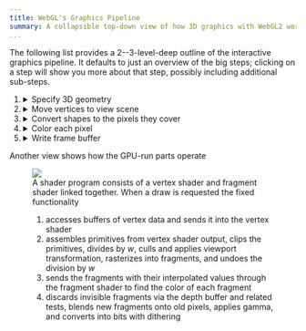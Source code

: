 ```yaml
---
title: WebGL's Graphics Pipeline
summary: A collapsible top-down view of how 3D graphics with WebGL2 works.
...
```



The following list provides a 2--3-level-deep outline of the interactive graphics pipeline.
It defaults to just an overview of the big steps;
clicking on a step will show you more about that step,
possibly including additional sub-steps.

1.  <details><summary>Specify 3D geometry</summary>
    
    This is done in the CPU, with the final results sent to the GPU for later drawing.
    
    Older systems use what's called "immediate mode" where each bit of geometry is rendered as soon as it is provided.
    Newer systems use "buffers" to store geometry data in video memory for much faster rendering.
    The buffer workflow works as follows:
    
    a. <details><summary>Define triangulated data</summary>
        
        Often this will come from artist-defined data we load from a file.
        Sometimes we'll construct it in the code
        either based on geometry (e.g. to make a sphere)
        or some kind of visual simulation (e.g. to make a mountain range).
        
        This data is usually specified in "model space" or "object space"
        with $(0,0,0)$ either in the middle of or at a corner of the data.
        
        </details>

    a. <details><summary>Convert to bytes and send to the GPU</summary>
        
        We want the GPU to be able to organize data in a way that facilitates fast drawing, so we have two copies:
        one we control in the CPU,
        and one we draw from in the GPU.
        
        i. Convert our model into one or more arrays of bytes.
            
        i. Allocate a buffer, a region of memory on the GPU.
        
        i. Send the bytes from the CPU to the GPU.
        
        </details>

    a. <details><summary>Tell the GPU how to interpret those bytes</summary>
        
        Bytes only have meaning if we know how to group and parse them.
        We need to tell the GPU
        
        i. What the bytes are for (vertex positions? triangle connectivity? other?)

        i. How they are encoded (bytes per element, in what format)

        i. If there's any bytes to ignore (e.g. because we have mixed several data in one byte stream)
        
        </details>

    a. <details><summary>Each frame, ask the GPU to render the geometry</summary>
        
        There are multiple ways to do this, but the most common sequence is
        
        i. Clear the screen
        i. Pick a shader program to run
        i. Send the GPU the current value of global values called **uniforms**
        i. For each model
            
            1. Send the GPU the current value of model-specific **uniforms**
            1. Tell the GPU which model to load (from the buffers it has in its memory)
            1. Ask the GPU to draw the model
        
        </details>
    
    </details>

1. <details><summary>Move vertices to view scene</summary>
    
    The GPU manages how data flows between steps here, but allows us to provide code for what happens at each step.
    
    a. <details><summary>Optionally, tesselation and geometry shaders make high-res geometry out of low-res input</summary>
        
        This is not supported by WebGL nor most embedded systems, so if we want to do it we either need to use a hardware-specific API (we won't in this course) or do it on the CPU as part of how we specify geometry.
        
        </details>

    a. <details><summary>Implement a vertex shader</summary>
    
        This step is fully programmable so we can do whatever we wish here, but we almost always do the following:
        
        i. <details><summary>Apply a model transformation to position and size the object in the scene</summary>
            
            This converts from *object coordinates* to *world coordinates*.

            </details>

        i. <details><summary>Apply a view transformation to position the scene in front of the camera</summary>
            
            We view the scene by assuming a fixed camera location:
            always at $(0,0,0)$ and pointing along the $z$ axis.
            To "move" the camera somewhere else we instead
            move *the entire scene* so that our desired camera location is at that fixed location and everything else located around it.
            
            This converts from *world coordinates* to *view coordinates*.
            
            </details>

        i. <details><summary>Compute aspect ratios and divisors for perspective projection</summary>
            
            
            1. <details><summary>Aspect ratio</summary>
            
                The GPU always called the left edge of the screen $x=-1$ and the right edge $x=1$;
                the bottom edge $y=-1$ and the top edge $y=1$.
                If the screen is non-square this will stretch or squish things.
                To counter that, we'll preemptively squish or stretch them so the subsequent stretch or squish undoes our preemptively
                we squish or stretch.
                
                </details>
                
            1. <details><summary>Divisors</summary>

                Things close to you look larger than things far from you.
                The GPU achieves that by allowing you to specify a $w$, representing depth into the scene, and dividing everything by $w$.

                </details>
            
            1. <details><summary>Depth</summary>

                The GPU clips off things that are too close or too far from the camera.
                The nearest visible point has $\frac{z}{w}=-1$ and the farthest $\frac{z}{w}=1$.
                We almost always have to change $z$ to make this work out.

                </details>

            </details>

        </details>

    </details>

1. <details><summary>Convert shapes to the pixels they cover</summary>
    
    All parts of this step are built in to the GPU hardware with just a few small areas we can influence via parameters.
    
    a. <details><summary>Primitive assembly</summary>
        
        When drawing triangles, each triangle is made up of three vertices.
        WebGL provides several ways to specify which three vertices makes up each triangle
        and also allows pairs of vertices to form lines
        and single vertices to be rendered as points.
        
        </details>

    a. <details><summary>Frustum clipping</summary>
        
        Both for efficiency and to prevent division-by-zero errors in the next step,
        each primitive is clipped to just the part that lies inside frustum, which is a truncated pyramid shape.
        
        Frustum clipping can be implemented as clipping against six independent planes.
        
        Clipping a triangle against a plane can leave it unchanged or dicard it entirely (when all vertices lie on the same side of the plane),
        replace it with a smaller triangle (when one vertex is inside and two outside the plane),
        or replace it with two smaller triangles (when one vertex is outside and two inside the plane).
        
        </details>

    a. <details><summary>Division by $w$</summary>
        
        Linear perspective projection is achieved by having a depth-based divisor for each vertex, provided by the vertex shader.
        Dividing $x$ and $y$ by this $w$ divisor term creates perspective projection.
        Dividing $z$ by $w$ creates a useful discretization of depth.
        Dividing everything else by $w$ helps interpolate values acros triangles correctly.
        
        </details>
    
    a. <details><summary>Culling</summary>
        
        If the three vertices of a triangle are in counter-clockwise order it is considerd to be front-facing;
        otherwise it is considered to be back-facing.
        Culling is diabled by default, but if enabled can be configured to discard either front or back faces.
        
        It is possible to pose the back/front property in homogeneous coordinates and do culling immediately after primitive assembly, resulting in faster overall computation. This is usually seen as an optimization, not as the definition of culling.
        
        </details>

    a. <details><summary>Viewport transformation</summary>
        
        At this point $x$, $y$, and $z$ are all between −1 and 1.
        We change that here,
        adjusting $x$ to be between 0 and raster width,
        $y$  to be between 0 and raster height,
        and $z$ to be between 0 and 1.
        
        </details>
    
    a. <details><summary>Rasterization and interpolation</summary>
        
        The scanline algorithm
        applies either the Bresenham or DDA algorithm
        in two dimensions
        to efficiently find the exact set of pixels that each triangles covers.
        We call the bit of a triangle that covers one pixel a "fragment".
        Scanline also interpolates each other per-vertex datum we provide to each fragment.
        
        </details>
    
    a. <details><summary>Division by $\frac{1}{w}$</summary>
        
        The $x$, $y$, and $z$ coordinates are found in the form we want them by the scanline algorithm,
        but the other interplated data has an unresolved division.
        We take care of that division here.
        
        </details>
    
    </details>

1. <details><summary>Color each pixel</summary>
    
    Broadly speaking, setting pixel colors is done by setting fragment colors (which is done by code we control) and then combining all the fragments (which is mostly built-in with a few parameters we control).
    
    a. <details><summary>Fragment discarding</summary>
        
        If it is known that some fragments will never be seen
        they will be discarded here.
        
        i. If rendering directly to a display, the operating system that owns the display can discard fragments.
        
            This is relatively uncommon.
        
        i. If a scissor region was set up, fragments are discarded based on that.

            This is relatively uncommon.
        
        i. <details><summary>Stencil test</summary>
        
            A stencil buffer is a raster the size of the frame buffer, typically set by special rendering calls.
            The stencil test compares each fragment with the corresponding pixel of the stencil buffer
            to decide if the fragment should be discarded.

            There are a small number of customizable comparisons that can be used for this test.
            
            </details>
        
        </details>

    a. <details><summary>Fragment Shader</summary>

        This step is fully programmable so we can do whatever we wish here, but the most common parts are:
        
        i. <details><summary>Interpolate some parameters</summary>
            
            The vertex shader can provide any number of **varying** values:
            `out` variables written by the vertex shader
            that are interpolated to each fragment
            and available as `in` variables in the fragment shader.
            
            </details>
        
        i. <details><summary>Look up some parameters</summary>
        
            Often a few of the varyings are used to look up other values in a large array, most often provided as an image called a "texture".
            
            </details>

        i. <details><summary>Compute some parameters</summary>
        
            Often the provided varyings care combined with some uniform or constant values to compute other values.
            
            A common example is using a varying position of the fragment in the scene and a uniform position of a light in the scene to compute a direction to the light.
            
            </details>

        i. <details><summary>Evaluate a BSDF</summary>
            
            The appearance of materials in light is modeled by a family of functions called Bidirectional Scattering Distribution Functions, or BSDFs.
            A versatile and simpler subset of BSDFs are the Bidirectional Reflectance Distribution Functions, or BRDFs.
            
            Fragment shaders use the various parameters available to them to compute the color of the fragment based on the BSDF.
            
            </details>

        i. <details><summary>Other adjustments</summary>
            
            Fragment shaders can modify fragment depth,
            discard unwanted fragments,
            and compute raster data other than colors.
            
            None of these is very common.
            
            </details>

        </details>

    a. <details><summary>Depth test</summary>
        
        A depth buffer is raster the size of the frame buffer
        which stores the $z$ value of each pixel.
        Fragments farther from the camera than that $z$ are discarded.
    
        There are a small number of customizable options for how the depth buffer is accessed and updated.
        
        </details>

    a. <details><summary>Blending</summary>
    
        If a fragment was not discarded, it is used to change the color at its pixel in the frame buffer.
        By default this is a simple replacement,
        but there are other options
        whereby the existing color and the new fragment's color are combined in various ways.
        Collectively, all of these are called "blending".
        
        If blending occurs, it often uses a "alpha" channel
        to model the opacity of the fragment and the pixel.
        Because of that, the entire blending process
        is sometimes called "alpha blending" or "alpha compositing."
        
        </details>

    </details>

1. <details><summary>Write frame buffer</summary>
    
    Once all the pixels are fully computed, the resulting values are placed as bytes in an image.
    
    a.  <details><summary>Multisample</summary>
        
        Full-screen anti-aliasing (FSAA) improves image quality
        by rendering at a much higher resolution that the final image,
        then averaging clusters of pixels.
        That averaging is taken care of here.
        
        </details>

    a.  <details><summary>Gamma</summary>
        
        The eye does not perceive light linearly,
        and every bit counts when it comes to images.
        Gamma encoding is a way of attempting distribute bits of an encoding
        in a way that matches visual acuity.
        In the ideal gamma encoding,
        encoded light intensities $i$ and $i + \epsilon$
        should look equally far apart regardless of $i$.
        
        Ideal gamma encoding depends on many things, including the specific viewer's eye and the background light in the room when viewing the screen.
        An accepted "good" gamma is the sRGB gamma function
        which uses roughly 50% of the available bit patterns
        to encode the darkest 20% of light.
        
        </details>

    a.  <details><summary>Dither</summary>
        
        We have finite number of bits to store color with,
        but want more color detail in the image.
        Dithering solves this problem
        but ensuring that if we blur the image we'll get more accurate colors.
        There are several ways to do this; two simple ones are
        
        - <details><summary>Stochastic</summary>

            Stochastic dithering uses is randomized rounding.
            If a pixel's red channel is computed as 121.85,
            dithering will randomly pick wither 121 (15% chance) or 122 (85% chance) as the number to store.
            
            </details>
        
        - <details><summary>Error diffusion</summary>

            Error diffusion uses detects the error introduced by quantizing one pixel
            and distributes it to the neighboring pixels.
            If 121.85 is approximated as 122,
            we reduce the target brightness of the neighboring pixels by a cumulative amount equal to the 0.15 we over-used;
            for example, we might reduce three neighbors each by 0.05.

            </details>
        
        
        

        Dithering is used to avoid the eye noticing transitions between the finite set of available colors.
        For very limited color pallettes it also simulates more colors ar the cost of making the scene look noisy.
        
        </details>
    
    </details>


Another view shows how the GPU-run parts operate

<figure>
<img src="../files/pipeline.svg"  class="wide"/>
<figcaption>
A shader program consists of a vertex shader and fragment shader linked together.
When a draw is requested the fixed functionality

1. accesses buffers of vertex data and sends it into the vertex shader
2. assembles primitives from vertex shader output, clips the primitives, divides by $w$, culls and applies viewport transformation, rasterizes into fragments, and undoes the division by $w$
3. sends the fragments with their interpolated values through the fragment shader to find the color of each fragment
4. discards invisible fragments via the depth buffer and related tests, blends new fragments onto old pixels, applies gamma, and converts into bits with dithering
</figcaption></figure>

